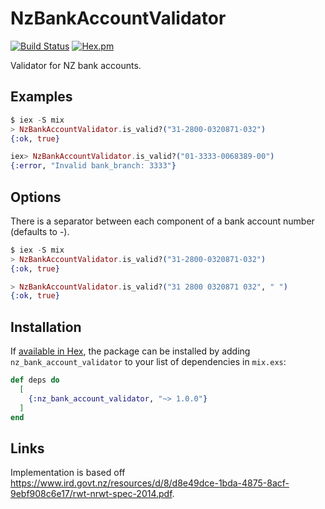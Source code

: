# NzBankAccountValidator

[![Build Status](https://travis-ci.org/fsanggang/nz_bank_account_validator.svg?branch=master)](https://github.com/fsanggang/nz_bank_account_validator)
[![Hex.pm](https://img.shields.io/hexpm/v/slugify.svg)](https://hex.pm/packages/nz_bank_account_validator)


Validator for NZ bank accounts.

## Examples

```elixir
$ iex -S mix
> NzBankAccountValidator.is_valid?("31-2800-0320871-032")
{:ok, true}

iex> NzBankAccountValidator.is_valid?("01-3333-0068389-00")
{:error, "Invalid bank_branch: 3333"}
```

## Options

There is a separator between each component of a bank account number (defaults to -).

```elixir
$ iex -S mix
> NzBankAccountValidator.is_valid?("31-2800-0320871-032")
{:ok, true}

> NzBankAccountValidator.is_valid?("31 2800 0320871 032", " ")
{:ok, true}
```


## Installation

If [available in Hex](https://hex.pm/docs/publish), the package can be installed
by adding `nz_bank_account_validator` to your list of dependencies in `mix.exs`:

```elixir
def deps do
  [
    {:nz_bank_account_validator, "~> 1.0.0"}
  ]
end
```

## Links

Implementation is based off https://www.ird.govt.nz/resources/d/8/d8e49dce-1bda-4875-8acf-9ebf908c6e17/rwt-nrwt-spec-2014.pdf.